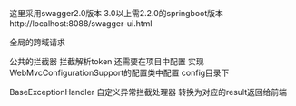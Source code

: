 这里采用swagger2.0版本  3.0以上需2.2.0的springboot版本   http://localhost:8088/swagger-ui.html

全局的跨域请求

公共的拦截器 拦截解析token  还需要在项目中配置  实现WebMvcConfigurationSupport的配置类中配置  config目录下

BaseExceptionHandler  自定义异常拦截处理器   转换为对应的result返回给前端